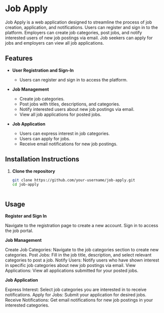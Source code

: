 # Job Apply

Job Apply is a web application designed to streamline the process of job creation, application, and notifications. Users can register and sign in to the platform. Employers can create job categories, post jobs, and notify interested users of new job postings via email. Job seekers can apply for jobs and employers can view all job applications.

## Features

- **User Registration and Sign-In**
  - Users can register and sign in to access the platform.

- **Job Management**
  - Create job categories.
  - Post jobs with titles, descriptions, and categories.
  - Notify interested users about new job postings via email.
  - View all job applications for posted jobs.

- **Job Application**
  - Users can express interest in job categories.
  - Users can apply for jobs.
  - Receive email notifications for new job postings.

## Installation Instructions

1. **Clone the repository**
   ```bash
   git clone https://github.com/your-username/job-apply.git
   cd job-apply



## Usage
**Register and Sign In**

Navigate to the registration page to create a new account.
Sign in to access the job portal.

**Job Management**

Create Job Categories: Navigate to the job categories section to create new categories.
Post Jobs: Fill in the job title, description, and select relevant categories to post a job.
Notify Users: Notify users who have shown interest in specific job categories about new job postings via email.
View Applications: View all applications submitted for your posted jobs.

**Job Application**

Express Interest: Select job categories you are interested in to receive notifications.
Apply for Jobs: Submit your application for desired jobs.
Receive Notifications: Get email notifications for new job postings in your interested categories.
